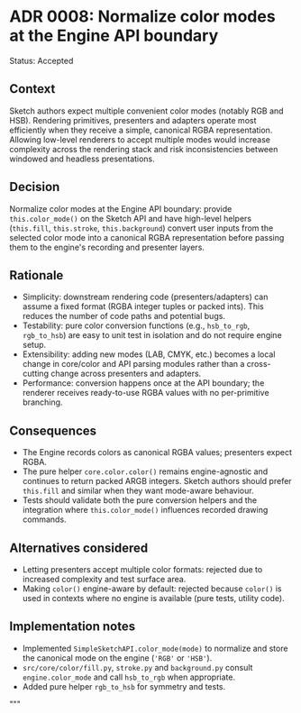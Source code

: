 # ADR 0008: Normalize color modes at the Engine API boundary

Status: Accepted

Context
-------
Sketch authors expect multiple convenient color modes (notably RGB and HSB).
Rendering primitives, presenters and adapters operate most efficiently when
they receive a simple, canonical RGBA representation. Allowing low-level
renderers to accept multiple modes would increase complexity across the
rendering stack and risk inconsistencies between windowed and headless
presentations.

Decision
--------
Normalize color modes at the Engine API boundary: provide `this.color_mode()`
on the Sketch API and have high-level helpers (`this.fill`, `this.stroke`,
`this.background`) convert user inputs from the selected color mode into a
canonical RGBA representation before passing them to the engine's recording
and presenter layers.

Rationale
---------
- Simplicity: downstream rendering code (presenters/adapters) can assume a
  fixed format (RGBA integer tuples or packed ints). This reduces the number
  of code paths and potential bugs.
- Testability: pure color conversion functions (e.g., `hsb_to_rgb`,
  `rgb_to_hsb`) are easy to unit test in isolation and do not require engine
  setup.
- Extensibility: adding new modes (LAB, CMYK, etc.) becomes a local change
  in core/color and API parsing modules rather than a cross-cutting change
  across presenters and adapters.
- Performance: conversion happens once at the API boundary; the renderer
  receives ready-to-use RGBA values with no per-primitive branching.

Consequences
------------
- The Engine records colors as canonical RGBA values; presenters expect RGBA.
- The pure helper `core.color.color()` remains engine-agnostic and continues
  to return packed ARGB integers. Sketch authors should prefer `this.fill`
  and similar when they want mode-aware behaviour.
- Tests should validate both the pure conversion helpers and the
  integration where `this.color_mode()` influences recorded drawing commands.

Alternatives considered
-----------------------
- Letting presenters accept multiple color formats: rejected due to increased
  complexity and test surface area.
- Making `color()` engine-aware by default: rejected because `color()` is
  used in contexts where no engine is available (pure tests, utility code).

Implementation notes
--------------------
- Implemented `SimpleSketchAPI.color_mode(mode)` to normalize and store the
  canonical mode on the engine (`'RGB'` or `'HSB'`).
- `src/core/color/fill.py`, `stroke.py` and `background.py` consult
  `engine.color_mode` and call `hsb_to_rgb` when appropriate.
- Added pure helper `rgb_to_hsb` for symmetry and tests.

"""

